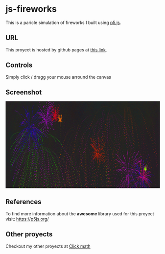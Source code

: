 # js-fireworks
This is a paricle simulation of fireworks I built using <a href="https://p5js.org/">p5.js</a>.
## URL
This proyect is hosted by github pages at <a href="https://pabloqb2000.github.io/js-fireworks/">this link</a>.
## Controls
Simply click / dragg your mouse arround the canvas
## Screenshot
<img src="imgs/screenshot01.png"></img>
## References
To find more information about the <b>awesome</b> library used for this proyect visit:
<a href="https://p5js.org/"> https://p5js.org/ </a>

## Other proyects
Checkout my other proyects at <a href="https://pabloqb2000.github.io/Math_visualization/">Click math</a>